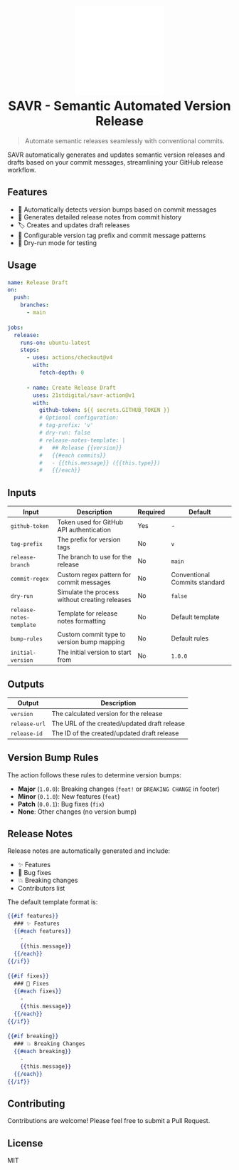 <h1 align="center">
  <picture>
    <source media="(prefers-color-scheme: dark)" srcset="logo-dark.svg">
    <img src="logo-dark.svg" alt="SAVR Logo" width="200"/>
  </picture>
  <br>
  SAVR - Semantic Automated Version Release
</h1>

> Automate semantic releases seamlessly with conventional commits.

SAVR automatically generates and updates semantic version releases and drafts based on your commit messages, streamlining your GitHub release workflow.

## Features

- 🔄 Automatically detects version bumps based on commit messages
- 📝 Generates detailed release notes from commit history
- 🏷️ Creates and updates draft releases
- 🔧 Configurable version tag prefix and commit message patterns
- 🧪 Dry-run mode for testing

## Usage

```yaml
name: Release Draft
on:
  push:
    branches:
      - main

jobs:
  release:
    runs-on: ubuntu-latest
    steps:
      - uses: actions/checkout@v4
        with:
          fetch-depth: 0

      - name: Create Release Draft
        uses: 21stdigital/savr-action@v1
        with:
          github-token: ${{ secrets.GITHUB_TOKEN }}
          # Optional configuration:
          # tag-prefix: 'v'
          # dry-run: false
          # release-notes-template: |
          #   ## Release {{version}}
          #   {{#each commits}}
          #   - {{this.message}} ({{this.type}})
          #   {{/each}}
```

## Inputs

| Input                    | Description                                    | Required | Default                       |
| ------------------------ | ---------------------------------------------- | -------- | ----------------------------- |
| `github-token`           | Token used for GitHub API authentication       | Yes      | -                             |
| `tag-prefix`             | The prefix for version tags                    | No       | `v`                           |
| `release-branch`         | The branch to use for the release              | No       | `main`                        |
| `commit-regex`           | Custom regex pattern for commit messages       | No       | Conventional Commits standard |
| `dry-run`                | Simulate the process without creating releases | No       | `false`                       |
| `release-notes-template` | Template for release notes formatting          | No       | Default template              |
| `bump-rules`             | Custom commit type to version bump mapping     | No       | Default rules                 |
| `initial-version`        | The initial version to start from              | No       | `1.0.0`                       |

## Outputs

| Output        | Description                                  |
| ------------- | -------------------------------------------- |
| `version`     | The calculated version for the release       |
| `release-url` | The URL of the created/updated draft release |
| `release-id`  | The ID of the created/updated draft release  |

## Version Bump Rules

The action follows these rules to determine version bumps:

- **Major** (`1.0.0`): Breaking changes (`feat!` or `BREAKING CHANGE` in footer)
- **Minor** (`0.1.0`): New features (`feat`)
- **Patch** (`0.0.1`): Bug fixes (`fix`)
- **None**: Other changes (no version bump)

## Release Notes

Release notes are automatically generated and include:

- ✨ Features
- 🐛 Bug fixes
- 💥 Breaking changes
- Contributors list

The default template format is:

```handlebars
{{#if features}}
  ### ✨ Features
  {{#each features}}
    -
    {{this.message}}
  {{/each}}
{{/if}}

{{#if fixes}}
  ### 🐛 Fixes
  {{#each fixes}}
    -
    {{this.message}}
  {{/each}}
{{/if}}

{{#if breaking}}
  ### 💥 Breaking Changes
  {{#each breaking}}
    -
    {{this.message}}
  {{/each}}
{{/if}}
```

## Contributing

Contributions are welcome! Please feel free to submit a Pull Request.

## License

MIT
